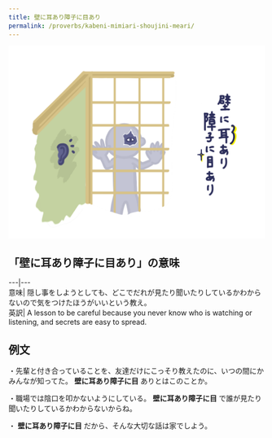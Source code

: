 ```yaml
---
title: 壁に耳あり障子に目あり
permalink: /proverbs/kabeni-mimiari-shoujini-meari/
---
```


![](/assets/images/proverbs/kabeni-mimiari-shoujini-meari-1024x768.png)

## 「壁に耳あり障子に目あり」の意味

---|---  
意味| 隠し事をしようとしても、どこでだれが見たり聞いたりしているかわからないので気をつけたほうがいいという教え。  
英訳| A lesson to be careful because you never know who is watching or listening, and secrets are easy to spread.  
  
## 例文

・先輩と付き合っていることを、友達だけにこっそり教えたのに、いつの間にかみんなが知ってた。 **壁に耳あり障子に目** ありとはこのことか。

・職場では陰口を叩かないようにしている。 **壁に耳あり障子に目** で誰が見たり聞いたりしているかわからないからね。

・ **壁に耳あり障子に目** だから、そんな大切な話は家でしよう。

